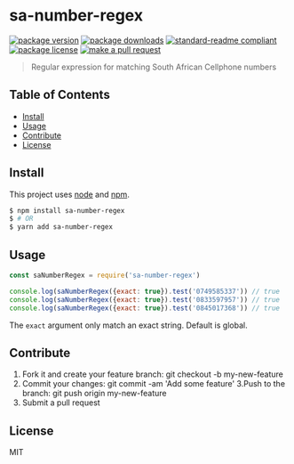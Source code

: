 
# sa-number-regex
[![package version](https://img.shields.io/npm/v/sa-number-regex.svg?style=flat-square)](https://npmjs.org/package/sa-number-regex)
[![package downloads](https://img.shields.io/npm/dm/sa-number-regex.svg?style=flat-square)](https://npmjs.org/package/sa-number-regex)
[![standard-readme compliant](https://img.shields.io/badge/readme%20style-standard-brightgreen.svg?style=flat-square)](https://github.com/RichardLitt/standard-readme)
[![package license](https://img.shields.io/npm/l/sa-number-regex.svg?style=flat-square)](https://npmjs.org/package/sa-number-regex)
[![make a pull request](https://img.shields.io/badge/PRs-welcome-brightgreen.svg?style=flat-square)](http://makeapullrequest.com)

> Regular expression for matching South African Cellphone numbers

## Table of Contents

- [Install](#install)
- [Usage](#usage)
- [Contribute](#contribute)
- [License](#License)

## Install

This project uses [node](https://nodejs.org) and [npm](https://www.npmjs.com). 

```sh
$ npm install sa-number-regex
$ # OR
$ yarn add sa-number-regex
```

## Usage

```js
const saNumberRegex = require('sa-number-regex')

console.log(saNumberRegex({exact: true}).test('0749585337')) // true
console.log(saNumberRegex({exact: true}).test('0833597957')) // true
console.log(saNumberRegex({exact: true}).test('0845017368')) // true

```

The `exact` argument only match an exact string. Default is global.

## Contribute

1. Fork it and create your feature branch: git checkout -b my-new-feature
2. Commit your changes: git commit -am 'Add some feature'
3.Push to the branch: git push origin my-new-feature 
4. Submit a pull request

## License

MIT
    